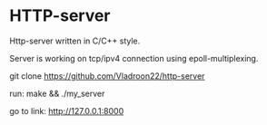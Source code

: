 # HTTP-server
 Http-server written in C/C++ style. 

Server is working on tcp/ipv4 connection using epoll-multiplexing.

git clone https://github.com/Vladroon22/http-server

run: make && ./my_server 

go to link: http://127.0.0.1:8000

